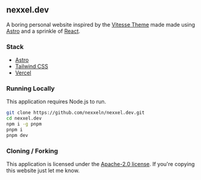 ## nexxel.dev

A boring personal website inspired by the [Vitesse Theme](https://github.com/antfu/vscode-theme-vitesse) made made using [Astro](https://astro.build) and a sprinkle of [React](https://reactjs.org).

### Stack

- [Astro](https://astro.build)
- [Tailwind CSS](https://tailwindcss.com)
- [Vercel](https://vercel.com)

### Running Locally
This application requires Node.js to run.

```sh
git clone https://github.com/nexxeln/nexxel.dev.git
cd nexxel.dev
npm i -g pnpm
pnpm i
pnpm dev
```

### Cloning / Forking

This application is licensed under the [Apache-2.0 license](https://github.com/nexxeln/nexxel.dev/blob/main/LICENSE). If you're copying this website just let me know.
